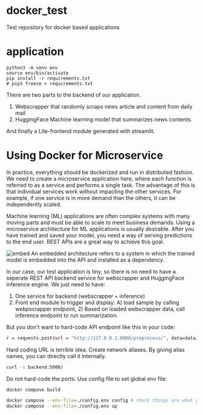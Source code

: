 # docker_test
Test repository for docker based applications

# application

```
python3 -m venv env
source env/bin/activate
pip install -r requirements.txt 
# pip3 freeze > requirements.txt
```

There are two parts to the backend of our application.

1. Webscrapper that randomly scraps news article and content from daily mail 
2. HuggingFace Machine learning model that summarizes news contents. 

And finally a Lite-frontend module generated with streamlit. 

# Using Docker for Microservice

In practice, everything should be dockerized and run in distributed fashion. We need to create a microservice application here, where each function is referred to as a service and performs a single task. The advantage of this is that individual services work without impacting the other services. For example, if one service is in more demand than the others, it can be independently scaled. 

Machine learning (ML) applications are often complex systems with many moving parts and must be able to scale to meet business demands. Using a microservice architecture for ML applications is usually desirable. After you have trained and saved your model, you need a way of serving predictions to the end user. REST APIs are a great way to achieve this goal.

![embed](https://developer-blogs.nvidia.com/wp-content/uploads/2022/08/Screen-Shot-2022-08-03-at-5.01.58-PM-625x227.png) An embedded architecture refers to a system in which the trained model is embedded into the API and installed as a dependency. 

In our case, our test application is tiny, so there is no need to have a seperate REST API backend service for webscrapper and HuggingFace inference engine. We just need to have:
1. One service for backend (webscrapper + inference)
2. Front end module to trigger and display: A) load sample by calling webpscrapper endpoint, 2) Based on loaded webscrapper data, call inference endpoint to run summarization.

But you don't want to hard-code API endpoint like this in your code:

```bash
r = requests.post(url = "http://127.0.0.1:8000/preprocess/", data=dataJSON)
```

Hard coding URL is terrible idea. Create network aliases. By giving alias names, you can directly call it internally. 

```bash
curl -s backend:5000/
```

Do not hard-code the ports. Use config file to set global env file:

```bash
docker compose build

docker compose --env-file=./config.env config # check things are what you indeded.
docker compose --env-file=./config.env up
```


